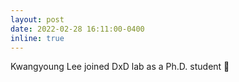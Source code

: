 ```yaml
---
layout: post
date: 2022-02-28 16:11:00-0400
inline: true
---
```


Kwangyoung Lee joined DxD lab as a Ph.D. student 🎉